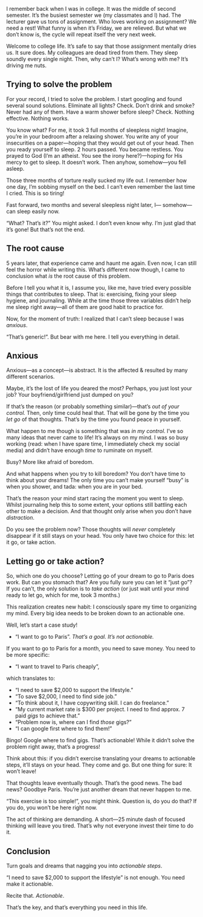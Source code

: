 I remember back when I was in college. It was the middle of second semester. It’s the busiest semester we (my classmates and I) had. The lecturer gave us tons of assignment. Who loves working on assignment? We need a rest! What funny is when it’s Friday, we are relieved. But what we don’t know is, the cycle will repeat itself the very next week.

Welcome to college life. It’s safe to say that those assignment mentally dries us. It sure does. My colleagues are dead tired from them. They sleep soundly every single night. Then, why can’t I? What’s wrong with me? It’s driving me nuts.

## Trying to solve the problem

For your record, I tried to solve the problem. I start googling and found several sound solutions. Eliminate all lights? Check. Don’t drink and smoke? Never had any of them. Have a warm shower before sleep? Check. Nothing effective. Nothing works.

You know what? For me, it took 3 full months of sleepless night!  Imagine, you’re in your bedroom after a relaxing shower. You write any of your insecurities on a paper—hoping that they would get out of your head. Then you ready yourself to sleep. 2 hours passed. You became restless. You prayed to God (I’m an atheist. You see the irony here?)—hoping for His mercy to get to sleep. It doesn’t work. Then anyhow, somehow—you fell asleep.

Those three months of torture really sucked my life out. I remember how one day, I’m sobbing myself on the bed. I can’t even remember the last time I cried. This is so tiring!

Fast forward, two months and several sleepless night later, I— somehow—can sleep easily now.

“What? That’s it?” You might asked. I don’t even know why. I’m just glad that it’s gone! But that’s not the end.

## The root cause

5 years later, that experience came and haunt me again. Even now, I can still feel the horror while writing this. What’s different now though, I came to conclusion what _is_ the root cause of this problem.

Before I tell you what it is, I assume you, like me, have tried every possible things that contributes to sleep. That is: exercising, fixing your sleep hygiene, and journaling. While at the time those three variables didn’t help me sleep right away—all of them are good habit to practice for.

Now, for the moment of truth: I realized that I can’t sleep because I was _anxious_.

“That’s generic!”. But bear with me here. I tell you everything in detail.

## Anxious

Anxious—as a concept—is abstract. It is the affected & resulted by many different scenarios.

Maybe, it’s the lost of life you deared the most? Perhaps, you just lost your job? Your boyfriend/girlfriend just dumped on you?

If that’s the reason (or probably something similar)—that’s _out of your control._ Then, only time could heal that. That will be gone by the time you _let go_ of that thoughts. That’s by the time you found peace in yourself.

What happen to me though is something that was _in my control_. I’ve so many ideas that never came to life! It’s always on my mind. I was so busy working (read: when I have spare time, I immediately check my social media) and didn’t have enough _time_ to ruminate on myself.

Busy? More like afraid of boredom.

And what happens when you try to kill boredom? You don’t have time to think about your dreams! The only time you can’t make yourself “busy” is when you shower, and tada: when you are in your bed.

That’s the reason your mind start racing the moment you went to sleep. Whilst journaling help this to some extent, your options still battling each other to make a decision. And that thought only arise when you don’t have _distraction_.

Do you see the problem now? Those thoughts will _never_ completely disappear if it still stays on your head. You only have two choice for this: let it go, or take action.

## Letting go or take action?

So, which one do you choose? Letting go of your dream to go to Paris does work. But can you stomach that? Are you fully sure you can let it “just go”? If you can’t, the only solution is to _take action_ (or just wait until your mind ready to let go, which for me, took 3 months.)

This realization creates new habit: I consciously spare my time to organizing my mind. Every big idea needs to be broken down to an actionable one.

Well, let’s start a case study!

- “I want to go to Paris”.
_That’s a goal. It’s not actionable._

If you want to go to Paris for a month, you need to save money. You need to be more specific:

- “I want to travel to Paris cheaply”,

which translates to:

- “I need to save $2,000 to support the lifestyle.”
- “To save $2,000, I need to find side job.”
- “To think about it, I have copywriting skill. I can do freelance.”
- “My current market rate is $300 per project. I need to find   approx. 7 paid *gigs* to achieve that.”
- “Problem now is, where can I find _those_ gigs?”
- “I can google first where to find them!”

Bingo! Google where to find gigs. That’s actionable! While it didn’t solve the problem right away, that’s a progress!

Think about this: if you didn’t exercise translating your dreams to actionable steps, it’ll stays on your head. They come and go. But one thing for sure: It won’t leave!

That thoughts leave eventually though. That’s the good news. The bad news? Goodbye Paris. You’re just another dream that never happen to me.

“This exercise is too simple!”, you might think. Question is, do you do that? If you do, you won’t be here right now.

The act of thinking are demanding. A short—25 minute dash of focused thinking will leave you tired. That’s why not everyone invest their time to do it.

## Conclusion

Turn goals and dreams that nagging you into _actionable steps_.

“I need to save $2,000 to support the lifestyle” is not enough. You need make it actionable.

Recite that. _Actionable_.

That’s the key, and that’s everything you need in this life.
